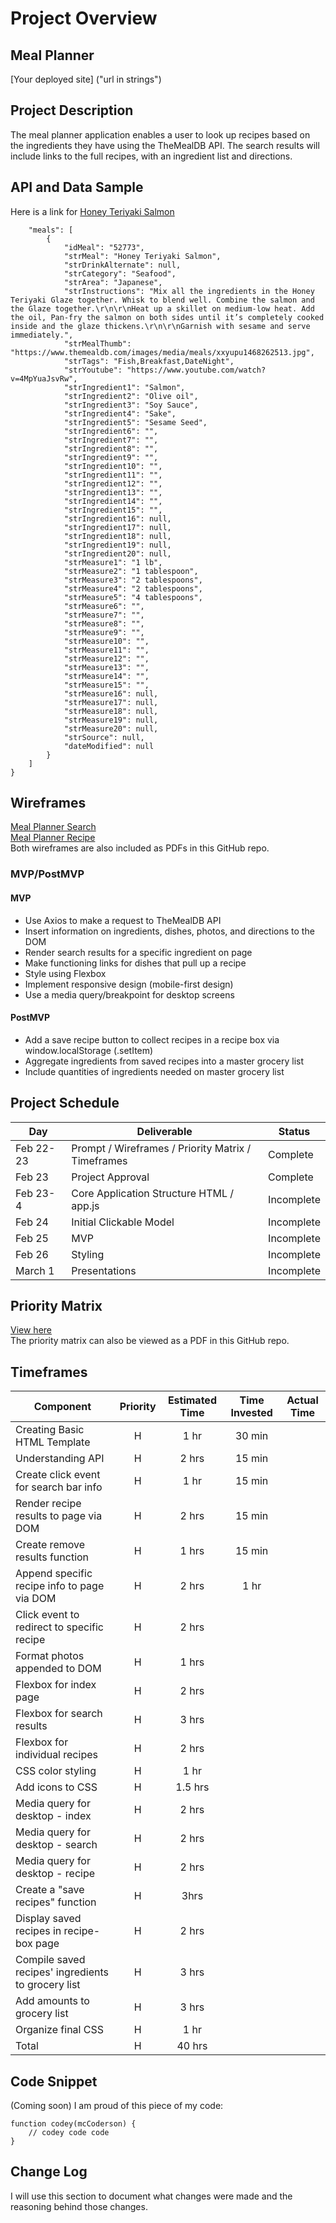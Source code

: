 # Project Overview

## Meal Planner

[Your deployed site] ("url in strings")

## Project Description

The meal planner application enables a user to look up recipes based on the ingredients they have using the TheMealDB API. The search results will include links to the full recipes, with an ingredient list and directions.

## API and Data Sample

Here is a link for [Honey Teriyaki Salmon](https://www.themealdb.com/api/json/v1/1/search.php?s=honey%20teriyaki%20salmon)
```{
    "meals": [
        {
            "idMeal": "52773",
            "strMeal": "Honey Teriyaki Salmon",
            "strDrinkAlternate": null,
            "strCategory": "Seafood",
            "strArea": "Japanese",
            "strInstructions": "Mix all the ingredients in the Honey Teriyaki Glaze together. Whisk to blend well. Combine the salmon and the Glaze together.\r\n\r\nHeat up a skillet on medium-low heat. Add the oil, Pan-fry the salmon on both sides until it’s completely cooked inside and the glaze thickens.\r\n\r\nGarnish with sesame and serve immediately.",
            "strMealThumb": "https://www.themealdb.com/images/media/meals/xxyupu1468262513.jpg",
            "strTags": "Fish,Breakfast,DateNight",
            "strYoutube": "https://www.youtube.com/watch?v=4MpYuaJsvRw",
            "strIngredient1": "Salmon",
            "strIngredient2": "Olive oil",
            "strIngredient3": "Soy Sauce",
            "strIngredient4": "Sake",
            "strIngredient5": "Sesame Seed",
            "strIngredient6": "",
            "strIngredient7": "",
            "strIngredient8": "",
            "strIngredient9": "",
            "strIngredient10": "",
            "strIngredient11": "",
            "strIngredient12": "",
            "strIngredient13": "",
            "strIngredient14": "",
            "strIngredient15": "",
            "strIngredient16": null,
            "strIngredient17": null,
            "strIngredient18": null,
            "strIngredient19": null,
            "strIngredient20": null,
            "strMeasure1": "1 lb",
            "strMeasure2": "1 tablespoon",
            "strMeasure3": "2 tablespoons",
            "strMeasure4": "2 tablespoons",
            "strMeasure5": "4 tablespoons",
            "strMeasure6": "",
            "strMeasure7": "",
            "strMeasure8": "",
            "strMeasure9": "",
            "strMeasure10": "",
            "strMeasure11": "",
            "strMeasure12": "",
            "strMeasure13": "",
            "strMeasure14": "",
            "strMeasure15": "",
            "strMeasure16": null,
            "strMeasure17": null,
            "strMeasure18": null,
            "strMeasure19": null,
            "strMeasure20": null,
            "strSource": null,
            "dateModified": null
        }
    ]
}
```
## Wireframes

[Meal Planner Search](https://wireframe.cc/pro/pp/64297a170417181)<br />
[Meal Planner Recipe](https://wireframe.cc/pro/pp/e0d6f63c3417182)<br />
Both wireframes are also included as PDFs in this GitHub repo.

### MVP/PostMVP

#### MVP 

- Use Axios to make a request to TheMealDB API
- Insert information on ingredients, dishes, photos, and directions to the DOM
- Render search results for a specific ingredient on page
- Make functioning links for dishes that pull up a recipe 
- Style using Flexbox
- Implement responsive design (mobile-first design)
- Use a media query/breakpoint for desktop screens

#### PostMVP  

- Add a save recipe button to collect recipes in a recipe box via window.localStorage (.setItem)
- Aggregate ingredients from saved recipes into a master grocery list
- Include quantities of ingredients needed on master grocery list

## Project Schedule

|  Day | Deliverable | Status
|---|---| ---|
|Feb 22-23| Prompt / Wireframes / Priority Matrix / Timeframes | Complete
|Feb 23| Project Approval | Complete
|Feb 23-4| Core Application Structure HTML / app.js | Incomplete
|Feb 24| Initial Clickable Model  | Incomplete
|Feb 25| MVP | Incomplete
|Feb 26| Styling | Incomplete
|March 1| Presentations | Incomplete

## Priority Matrix

[View here](https://lucid.app/lucidchart/invitations/accept/63606aaf-2d9b-44a4-9998-4dac62063c38)<br />
The priority matrix can also be viewed as a PDF in this GitHub repo.

## Timeframes

| Component | Priority | Estimated Time | Time Invested | Actual Time |
| --- | :---: |  :---: | :---: | :---: |
| Creating Basic HTML Template | H | 1 hr | 30 min |  |
| Understanding API | H | 2 hrs | 15 min |  |
| Create click event for search bar info | H | 1 hr | 15 min |  |
| Render recipe results to page via DOM | H | 2 hrs | 15 min |  |
| Create remove results function | H | 1 hrs | 15 min |  |
| Append specific recipe info to page via DOM | H | 2 hrs | 1 hr |  |
| Click event to redirect to specific recipe | H | 2 hrs |  |  |
| Format photos appended to DOM | H | 1 hrs |  |  |
| Flexbox for index page | H | 2 hrs |  |  |
| Flexbox for search results | H | 3 hrs |  |  |
| Flexbox for individual recipes | H | 2 hrs |  |  |
| CSS color styling | H | 1 hr |  |  |
| Add icons to CSS | H | 1.5 hrs |  |  |
| Media query for desktop - index | H | 2 hrs |  |  |
| Media query for desktop - search | H | 2 hrs |  |  |
| Media query for desktop - recipe | H | 2 hrs |  |  |
| Create a "save recipes" function | H | 3hrs|  |  |
| Display saved recipes in recipe-box page | H | 2 hrs |  |  |
| Compile saved recipes' ingredients to grocery list | H | 3 hrs |  |  |
| Add amounts to grocery list | H | 3 hrs |  |  |
| Organize final CSS | H | 1 hr |  |  |
| Total | H | 40 hrs|  |  |

## Code Snippet

(Coming soon) I am proud of this piece of my code:

```
function codey(mcCoderson) {
	// codey code code
}
```

## Change Log
I will use this section to document what changes were made and the reasoning behind those changes.  

